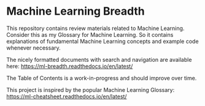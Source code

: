 # Machine Learning Breadth

This repository contains review materials related to Machine Learning. Consider this as my Glossary for Machine Learning.
So it contains explanations of fundamental Machine Learning concepts and example code whenever necessary. 

The nicely formatted documents with search and navigation are available here: https://ml-breadth.readthedocs.io/en/latest/

The Table of Contents is a work-in-progress and should improve over time.

This project is inspired by the popular Machine Learning Glossary: https://ml-cheatsheet.readthedocs.io/en/latest/

